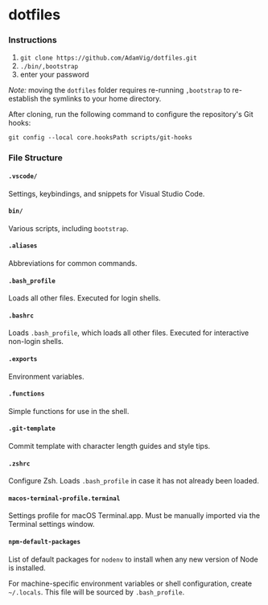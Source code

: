 # dotfiles

### Instructions
1. `git clone https://github.com/AdamVig/dotfiles.git`
2. `./bin/,bootstrap`
3. enter your password

*Note:* moving the `dotfiles` folder requires re-running `,bootstrap` to re-establish the symlinks to your home directory.

After cloning, run the following command to configure the repository's Git hooks:
```shell
git config --local core.hooksPath scripts/git-hooks
```

### File Structure
#### `.vscode/`
Settings, keybindings, and snippets for Visual Studio Code.  
#### `bin/`
Various scripts, including `bootstrap`.
#### `.aliases`
Abbreviations for common commands.  
#### `.bash_profile`  
Loads all other files. Executed for login shells.  
#### `.bashrc`  
Loads `.bash_profile`, which loads all other files. Executed for interactive non-login shells.  
#### `.exports`  
Environment variables.  
#### `.functions`
Simple functions for use in the shell.
#### `.git-template`  
Commit template with character length guides and style tips.  
#### `.zshrc`  
Configure Zsh. Loads `.bash_profile` in case it has not already been loaded.  
#### `macos-terminal-profile.terminal`
Settings profile for macOS Terminal.app. Must be manually imported via the Terminal settings window.
#### `npm-default-packages`
List of default packages for `nodenv` to install when any new version of Node is installed.

For machine-specific environment variables or shell configuration, create `~/.locals`. This file will be sourced by `.bash_profile`.
